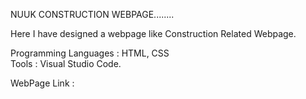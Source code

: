 NUUK CONSTRUCTION WEBPAGE........                                                                                                                                         

Here I have designed a webpage like Construction Related Webpage.                                                                                                         

Programming Languages : HTML, CSS                                                                                                                                         
Tools  : Visual Studio Code.

WebPage Link :  
